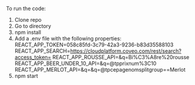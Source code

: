 To run the code:

1. Clone repo
2. Go to directory
3. npm install
4. Add a .env file with the following properties:
    REACT_APP_TOKEN=058c85fd-3c79-42a3-9236-b83d35588103
    REACT_APP_SEARCH=https://cloudplatform.coveo.com/rest/search?access_token=
    REACT_APP_ROUSSE_API=&q=Bi%C3%A8re%20rousse
    REACT_APP_BEER_UNDER_10_API=&q=@tpprixnum%3C10
    REACT_APP_MERLOT_API=&q=&q=@tpcepagenomsplitgroup==Merlot
5. npm start
